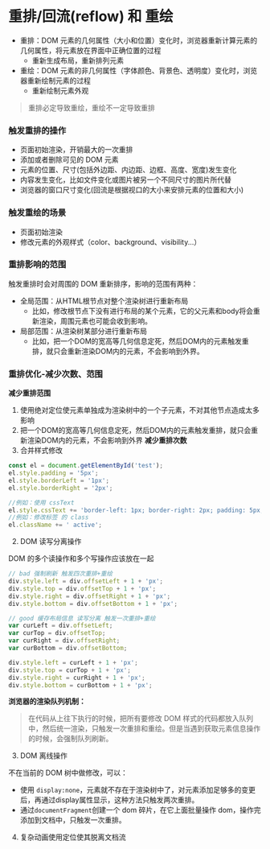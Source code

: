 # 重排/回流(reflow) 和 重绘
- 重排：DOM 元素的几何属性（大小和位置）变化时，浏览器重新计算元素的几何属性，将元素放在界面中正确位置的过程
  - 重新生成布局，重新排列元素
- 重绘：DOM 元素的非几何属性（字体颜色、背景色、透明度）变化时，浏览器重新绘制元素的过程
  - 重新绘制元素外观

> 重排必定导致重绘，重绘不一定导致重排

### 触发重排的操作
- 页面初始渲染，开销最大的一次重排
- 添加或者删除可见的 DOM 元素
- 元素的位置、尺寸(包括外边距、内边距、边框、高度、宽度)发生变化
- 内容发生变化，比如文件变化或图片被另一个不同尺寸的图片所代替
- 浏览器的窗口尺寸变化(回流是根据视口的大小来安排元素的位置和大小)

### 触发重绘的场景
- 页面初始渲染
- 修改元素的外观样式（color、background、visibility...）

### 重排影响的范围
触发重排时会对周围的 DOM 重新排序，影响的范围有两种：
- 全局范围：从HTML根节点对整个渲染树进行重新布局
  - 比如，修改根节点下没有进行布局的某个元素，它的父元素和body将会重新渲染，周围元素也可能会收到影响。
- 局部范围：从渲染树某部分进行重新布局
  - 比如，把一个DOM的宽高等几何信息定死，然后DOM内的元素触发重排，就只会重新渲染DOM内的元素，不会影响到外界。

### 重排优化-减少次数、范围
**减少重排范围**
1. 使用绝对定位使元素单独成为渲染树中的一个子元素，不对其他节点造成太多影响
2. 把一个DOM的宽高等几何信息定死，然后DOM内的元素触发重排，就只会重新渲染DOM内的元素，不会影响到外界
**减少重排次数**
1. 合并样式修改
```js
const el = document.getElementById('test');
el.style.padding = '5px';
el.style.borderLeft = '1px';
el.style.borderRight = '2px';

//例如：使用 cssText
el.style.cssText += 'border-left: 1px; border-right: 2px; padding: 5px;';
//例如：修改标签 的 class
el.className += ' active';
```
2. DOM 读写分离操作

DOM 的多个读操作和多个写操作应该放在一起
```js
// bad 强制刷新 触发四次重排+重绘
div.style.left = div.offsetLeft + 1 + 'px';
div.style.top = div.offsetTop + 1 + 'px';
div.style.right = div.offsetRight + 1 + 'px';
div.style.bottom = div.offsetBottom + 1 + 'px';

// good 缓存布局信息 读写分离 触发一次重排+重绘
var curLeft = div.offsetLeft;
var curTop = div.offsetTop;
var curRight = div.offsetRight;
var curBottom = div.offsetBottom;

div.style.left = curLeft + 1 + 'px';
div.style.top = curTop + 1 + 'px';
div.style.right = curRight + 1 + 'px';
div.style.bottom = curBottom + 1 + 'px';
```
**浏览器的渲染队列机制：**

> 在代码从上往下执行的时候，把所有要修改 DOM 样式的代码都放入队列中，然后统一渲染，只触发一次重排和重绘。但是当遇到获取元素信息操作的时候，会强制队列刷新。

3. DOM 离线操作

不在当前的 DOM 树中做修改，可以：
- 使用 `display:none`，元素就不存在于渲染树中了，对元素添加足够多的变更后，再通过display属性显示，这种方法只触发两次重排。
- 通过`documentFragment`创建一个 dom 碎片，在它上面批量操作 dom，操作完添加到文档中，只触发一次重排。

4. 复杂动画使用定位使其脱离文档流



